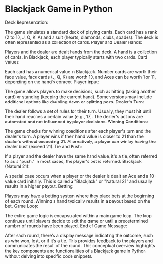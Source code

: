 # Blackjack Game in Python
Deck Representation:

The game simulates a standard deck of playing cards. Each card has a rank (2 to 10, J, Q, K, A) and a suit (hearts, diamonds, clubs, spades). The deck is often represented as a collection of cards.
Player and Dealer Hands:

Players and the dealer are dealt hands from the deck. A hand is a collection of cards. In Blackjack, each player typically starts with two cards.
Card Values:

Each card has a numerical value in Blackjack. Number cards are worth their face value, face cards (J, Q, K) are worth 10, and Aces can be worth 1 or 11, depending on the hand's context.
Player Input:

The game allows players to make decisions, such as hitting (taking another card) or standing (keeping the current hand). Some versions may include additional options like doubling down or splitting pairs.
Dealer's Turn:

The dealer follows a set of rules for their turn. Usually, they must hit until their hand reaches a certain value (e.g., 17). The dealer's actions are automated and not influenced by player decisions.
Winning Conditions:

The game checks for winning conditions after each player's turn and the dealer's turn. A player wins if their hand value is closer to 21 than the dealer's without exceeding 21. Alternatively, a player can win by having the dealer bust (exceed 21).
Tie and Push:

If a player and the dealer have the same hand value, it's a tie, often referred to as a "push." In most cases, the player's bet is returned.
Blackjack (Natural 21):

A special case occurs when a player or the dealer is dealt an Ace and a 10-value card initially. This is called a "Blackjack" or "Natural 21" and usually results in a higher payout.
Betting:

Players may have a betting system where they place bets at the beginning of each round. Winning a hand typically results in a payout based on the bet.
Game Loop:

The entire game logic is encapsulated within a main game loop. The loop continues until players decide to exit the game or until a predetermined number of rounds have been played.
End of Game Message:

After each round, there's a display message indicating the outcome, such as who won, lost, or if it's a tie. This provides feedback to the players and communicates the result of the round.
This conceptual overview highlights the key components and functionalities of a Blackjack game in Python without delving into specific code snippets.
